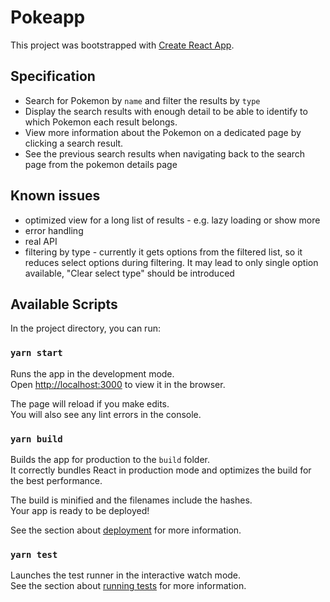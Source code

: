 # Pokeapp

This project was bootstrapped with [Create React App](https://github.com/facebook/create-react-app).

## Specification

- Search for Pokemon by `name` and filter the results by `type`
- Display the search results with enough detail to be able to identify to which Pokemon each
  result belongs.
- View more information about the Pokemon on a dedicated page by clicking a search result.
- See the previous search results when navigating back to the search page from the pokemon
  details page

## Known issues

- optimized view for a long list of results - e.g. lazy loading or show more
- error handling
- real API
- filtering by type - currently it gets options from the filtered list, so it reduces select options during filtering. It may lead to only single option available, "Clear select type" should be introduced

## Available Scripts

In the project directory, you can run:

### `yarn start`

Runs the app in the development mode.\
Open [http://localhost:3000](http://localhost:3000) to view it in the browser.

The page will reload if you make edits.\
You will also see any lint errors in the console.

### `yarn build`

Builds the app for production to the `build` folder.\
It correctly bundles React in production mode and optimizes the build for the best performance.

The build is minified and the filenames include the hashes.\
Your app is ready to be deployed!

See the section about [deployment](https://facebook.github.io/create-react-app/docs/deployment) for more information.

### `yarn test`

Launches the test runner in the interactive watch mode.\
See the section about [running tests](https://facebook.github.io/create-react-app/docs/running-tests) for more information.
